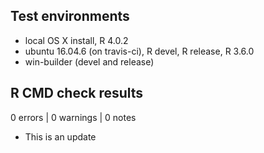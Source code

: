 ## Test environments
* local OS X install, R 4.0.2
* ubuntu 16.04.6 (on travis-ci), R devel, R release, R 3.6.0
* win-builder (devel and release)

## R CMD check results

0 errors | 0 warnings | 0 notes

* This is an update
